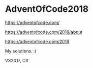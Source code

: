 # AdventOfCode2018
https://adventofcode.com/

https://adventofcode.com/2018/about

https://adventofcode.com/2018

My solutions.  :)

VS2017, C#
